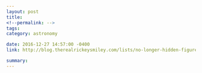 ```yaml
---
layout: post
title: 
<!--permalink: -->
tags: 
category: astronomy

date: 2016-12-27 14:57:00 -0400
link: http://blog.therealrickeysmiley.com/lists/no-longer-hidden-figures-meet-the-black-women-who-are-working-at-nasa?utm_campaign=77933&utm_medium=cmsshare&utm_source=facebook&utm_term=rickey_smiley_official_fanpage

summary: 
---
```


